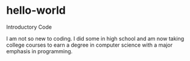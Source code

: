# hello-world
Introductory Code

I am not so new to coding. I did some in high school and am now taking college courses to earn a degree in computer science with a major emphasis in programming.
